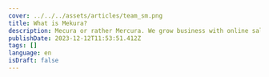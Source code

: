 ```yaml
---
cover: ../../../assets/articles/team_sm.png
title: What is Mekura?
description: Mecura or rather Mercura. We grow business with online sales tool such as product configurators.
publishDate: 2023-12-12T11:53:51.412Z
tags: []
language: en
isDraft: false
---
```

